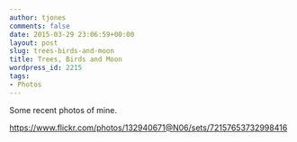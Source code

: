 ```yaml
---
author: tjones
comments: false
date: 2015-03-29 23:06:59+00:00
layout: post
slug: trees-birds-and-moon
title: Trees, Birds and Moon
wordpress_id: 2215
tags:
- Photos
---
```


Some recent photos of mine.

https://www.flickr.com/photos/132940671@N06/sets/72157653732998416
